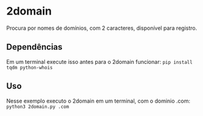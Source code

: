# 2domain
Procura por nomes de domínios, com 2 caracteres, disponível para registro.
## Dependências
Em um terminal execute isso antes para o 2domain funcionar:
`pip install tqdm python-whois`
## Uso
Nesse exemplo executo o 2domain em um terminal, com o dominio .com:
`python3 2domain.py .com`
